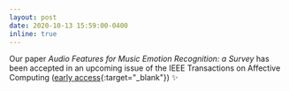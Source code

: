 ```yaml
---
layout: post
date: 2020-10-13 15:59:00-0400
inline: true
---
```


Our paper _Audio Features for Music Emotion Recognition: a Survey_ has been accepted in an upcoming issue of the IEEE Transactions on Affective Computing ([early access](https://doi.org/10.1109/TAFFC.2020.3032373){:target="\_blank"}) :sparkles:
